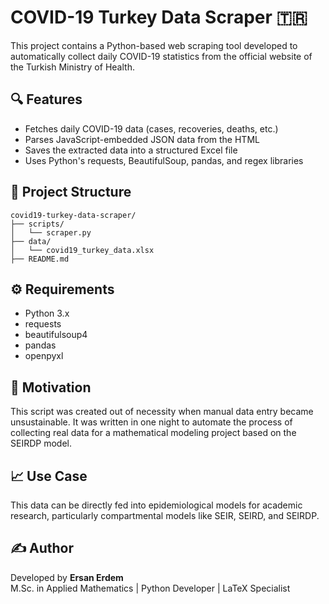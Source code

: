 # COVID-19 Turkey Data Scraper 🇹🇷

This project contains a Python-based web scraping tool developed to automatically collect daily COVID-19 statistics from the official website of the Turkish Ministry of Health.

## 🔍 Features

- Fetches daily COVID-19 data (cases, recoveries, deaths, etc.)
- Parses JavaScript-embedded JSON data from the HTML
- Saves the extracted data into a structured Excel file
- Uses Python's requests, BeautifulSoup, pandas, and regex libraries

## 📂 Project Structure

```
covid19-turkey-data-scraper/
├── scripts/
│   └── scraper.py
├── data/
│   └── covid19_turkey_data.xlsx
├── README.md
```

## ⚙️ Requirements

- Python 3.x
- requests
- beautifulsoup4
- pandas
- openpyxl

## 🧠 Motivation

This script was created out of necessity when manual data entry became unsustainable. It was written in one night to automate the process of collecting real data for a mathematical modeling project based on the SEIRDP model.

## 📈 Use Case

This data can be directly fed into epidemiological models for academic research, particularly compartmental models like SEIR, SEIRD, and SEIRDP.

## ✍️ Author

Developed by **Ersan Erdem**  
M.Sc. in Applied Mathematics | Python Developer | LaTeX Specialist
